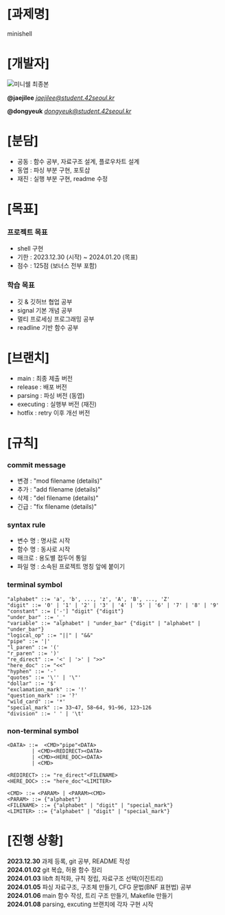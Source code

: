# [과제명]
minishell

# [개발자]
![미니쉘 최종본](https://github.com/yupab3/minishell/assets/100816515/0095e94a-f7ef-4eb4-a9e1-774f82f03968)
  
**@jaejilee** *<jaejilee@student.42seoul.kr>*
  
**@dongyeuk** *<dongyeuk@student.42seoul.kr>*

# [분담]
- 공동 : 함수 공부, 자료구조 설계, 플로우차트 설계
- 동엽 : 파싱 부분 구현, 포토샵
- 재진 : 실행 부분 구현, readme 수정

# [목표]
### 프로젝트 목표
- shell 구현
- 기한 : 2023.12.30 (시작) ~ 2024.01.20 (목표)
- 점수 : 125점 (보너스 전부 포함)

### 학습 목표
- 깃 & 깃허브 협업 공부
- signal 기본 개념 공부
- 멀티 프로세싱 프로그래밍 공부
- readline 기반 함수 공부

# [브랜치]
- main       : 최종 제출 버전
- release    : 배포 버전
- parsing    : 파싱 버전 (동엽)
- executing  : 실행부 버전 (재진)
- hotfix     : retry 이후 개선 버전

# [규칙]
### commit message
- 변경 : "mod filename (details)"
- 추가 : "add filename (details)"
- 삭제 : "del filename (details)"
- 긴급 : "fix filename (details)"

### syntax rule
- 변수 명	: 명사로 시작
- 함수 명	: 동사로 시작
- 매크로	: 용도별 접두어 통일
- 파일 명	: 소속된 프로젝트 명칭 앞에 붙이기

### terminal symbol
```
"alphabet" ::= 'a', 'b', ..., 'z', 'A', 'B', ..., 'Z'
"digit" ::= '0' | '1' | '2' | '3' | '4' | '5' | '6' | '7' | '8' | '9'
"constant" ::= ['-'] "digit" {"digit"}
"under_bar" ::= '_'
"variable" ::= "alphabet" | "under_bar" {"digit" | "alphabet" | "under_bar"}
"logical_op" ::= "||" | "&&"
"pipe" ::= '|'
"l_paren" ::= '('
"r_paren" ::= ')'
"re_direct" ::= '<' | '>' | ">>"
"here_doc" ::= "<<"
"hyphen" ::= '-'
"quotes" ::= '\'' | '\"'
"dollar" ::= '$'
"exclamation_mark" ::= '!'
"question_mark" ::= '?'
"wild_card" ::= '*'
"special_mark" ::= 33~47, 58~64, 91~96, 123~126
"division" ::= ' ' | '\t'
```

### non-terminal symbol
```
<DATA> ::=	<CMD>"pipe"<DATA>
		| <CMD><REDIRECT><DATA>
		| <CMD><HERE_DOC><DATA>
		| <CMD>
  
<REDIRECT> ::= "re_direct"<FILENAME>
<HERE_DOC> ::= "here_doc"<LIMITER>
  
<CMD> ::= <PARAM> | <PARAM><CMD>
<PARAM> ::= {"alphabet"}
<FILENAME> ::= {"alphabet" | "digit" | "special_mark"}
<LIMITER> ::= {"alphabet" | "digit" | "special_mark"}
```

# [진행 상황]
**2023.12.30**  과제 등록, git 공부, README 작성  
**2024.01.02**  git 복습, 허용 함수 정리  
**2024.01.03**	libft 최적화, 규칙 정립, 자료구조 선택(이진트리)  
**2024.01.05**	파싱 자료구조, 구조체 만들기, CFG 문법(BNF 표현법) 공부  
**2024.01.06**	main 함수 작성, 트리 구조 만들기, Makefile 만들기  
**2024.01.08**	parsing, excuting 브랜치에 각자  구현 시작  